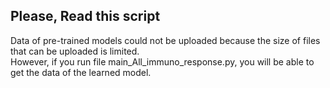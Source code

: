 ## Please, Read this script

Data of pre-trained models could not be uploaded because the size of files that can be uploaded is limited.
<br/>
However, if you run file main_All_immuno_response.py, you will be able to get the data of the learned model.
